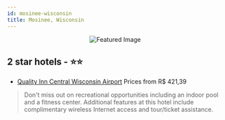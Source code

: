 ```yaml
---
id: mosinee-wisconsin
title: Mosinee, Wisconsin
---
```


<center><img src="https://i.travelapi.com/hotels/1000000/10000/9000/8935/7fbe458e_z.jpg" alt="Featured Image" /></center>


##  2 star hotels - ⭐️⭐️

-    [Quality Inn Central Wisconsin Airport](https://us.hurb.com/hotels/mosinee/quality-inn-central-wisconsin-airport-JNP-JP226241?cmp=18055) Prices from R$ 421,39
   > Don't miss out on recreational opportunities including an indoor pool and a fitness center. Additional features at this hotel include complimentary wireless Internet access and tour/ticket assistance.
